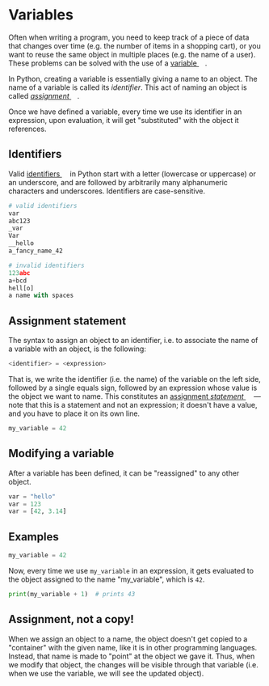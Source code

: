 # Variables

Often when writing a program, you need to keep track of a piece of data that changes over time (e.g. the number of items in a shopping cart), or you want to reuse the same object in multiple places (e.g. the name of a user).
These problems can be solved with the use of a [variable <img height="12" style="display: inline" src="https://raw.githubusercontent.com/webartifex/intro-to-python/master/static/link_to_wiki.png">](https://en.wikipedia.org/wiki/variable_(computer_science)).

In Python, creating a variable is essentially giving a name to an object.
The name of a variable is called its *identifier*.
This act of naming an object is called [*assignment* <img height="12" style="display: inline" src="https://raw.githubusercontent.com/webartifex/intro-to-python/master/static/link_to_wiki.png">](https://en.wikipedia.org/wiki/Assignment_(computer_science)).

Once we have defined a variable, every time we use its identifier in an expression, upon evaluation, it will get "substituted" with the object it references.

## Identifiers

Valid [identifiers <img height="12" style="display: inline" src="https://raw.githubusercontent.com/webartifex/intro-to-python/master/static/link_to_py.png">](https://docs.python.org/3/reference/lexical_analysis.html#identifiers) in Python start with a letter (lowercase or uppercase) or an underscore, and are followed by arbitrarily many alphanumeric characters and underscores. Identifiers are case-sensitive.

```python
# valid identifiers
var
abc123
_var
Var
__hello
a_fancy_name_42

# invalid identifiers
123abc
a+bcd
hell[o]
a name with spaces
``` 



## Assignment statement

The syntax to assign an object to an identifier, i.e. to associate the name of a variable with an object, is the following:
```python
<identifier> = <expression>
```
That is, we write the identifier (i.e. the name) of the variable on the left side, followed by a single equals sign, followed by an expression whose value is the object we want to name. This constitutes an [assignment *statement* <img height="12" style="display: inline" src="https://raw.githubusercontent.com/webartifex/intro-to-python/master/static/link_to_py.png">](https://docs.python.org/3/reference/simple_stmts.html#assignment-statements) —note that this is a statement and not an expression; it doesn't have a value, and you have to place it on its own line.

```python
my_variable = 42
```

## Modifying a variable

After a variable has been defined, it can be "reassigned" to any other object.

```python
var = "hello"
var = 123
var = [42, 3.14]
```

## Examples

```python
my_variable = 42
```

Now, every time we use `my_variable` in an expression, it gets evaluated to the object assigned to the name "my_variable", which is `42`.

```python
print(my_variable + 1)  # prints 43
```

## Assignment, not a copy!

When we assign an object to a name, the object doesn't get copied to a "container" with the given name, like it is in other programming languages. 
Instead, that name is made to "point" at the object we gave it.
Thus, when we modify that object, the changes will be visible through that variable (i.e. when we use the variable, we will see the updated object). 

